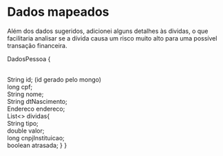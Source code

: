 # Dados mapeados
Além dos dados sugeridos, adicionei alguns detalhes às dividas, o que facilitaria analisar se a dívida causa um risco muito alto para uma possível transação financeira.

DadosPessoa {

<br>   String id; (id gerado pelo mongo)
<br>   long cpf;
<br>   String nome;
<br>   String dtNascimento;
<br>   Endereco endereco; 
<br>   List<<Divida>> dividas{
<br>       String tipo;
<br>       double valor;
<br>      long cnpjInstituicao;
<br>       boolean atrasada;
  }
}
